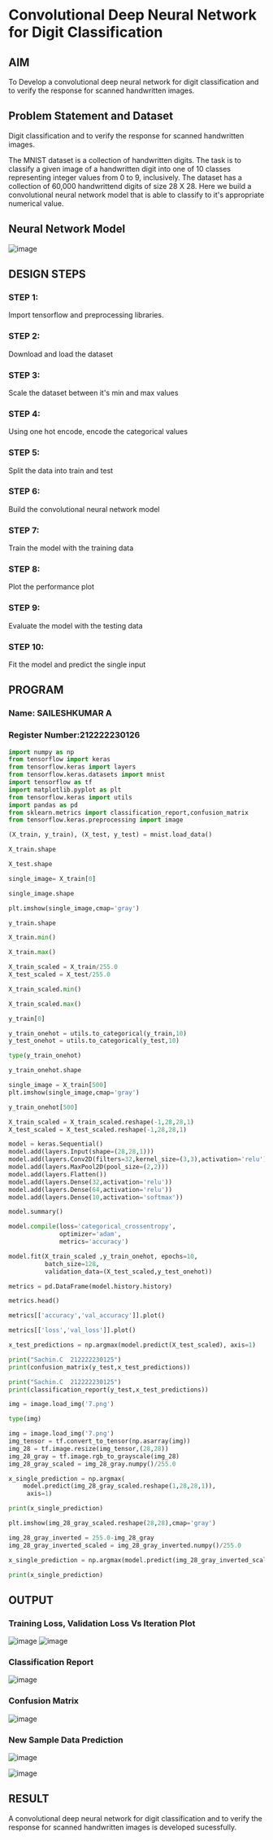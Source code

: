 # Convolutional Deep Neural Network for Digit Classification

## AIM
To Develop a convolutional deep neural network for digit classification and to verify the response for scanned handwritten images.
## Problem Statement and Dataset
Digit classification and to verify the response for scanned handwritten images.

The MNIST dataset is a collection of handwritten digits. The task is to classify a given image of a handwritten digit into one of 10 classes representing integer values from 0 to 9, inclusively. The dataset has a collection of 60,000 handwrittend digits of size 28 X 28. Here we build a convolutional neural network model that is able to classify to it's appropriate numerical value.
## Neural Network Model
![image](https://github.com/Sachin-vlr/mnist-classification/assets/113497666/0e184f8f-20c4-4fea-b227-212fa759ce25)
## DESIGN STEPS
### STEP 1:
Import tensorflow and preprocessing libraries.
### STEP 2:
Download and load the dataset
### STEP 3:
Scale the dataset between it's min and max values
### STEP 4:
Using one hot encode, encode the categorical values
### STEP 5:
Split the data into train and test
### STEP 6:
Build the convolutional neural network model
### STEP 7:
Train the model with the training data
### STEP 8:
Plot the performance plot
### STEP 9:
Evaluate the model with the testing data
### STEP 10:
Fit the model and predict the single input
## PROGRAM
### Name: SAILESHKUMAR A
### Register Number:212222230126
```python
import numpy as np
from tensorflow import keras
from tensorflow.keras import layers
from tensorflow.keras.datasets import mnist
import tensorflow as tf
import matplotlib.pyplot as plt
from tensorflow.keras import utils
import pandas as pd
from sklearn.metrics import classification_report,confusion_matrix
from tensorflow.keras.preprocessing import image

(X_train, y_train), (X_test, y_test) = mnist.load_data()

X_train.shape

X_test.shape

single_image= X_train[0]

single_image.shape

plt.imshow(single_image,cmap='gray')

y_train.shape

X_train.min()

X_train.max()

X_train_scaled = X_train/255.0
X_test_scaled = X_test/255.0

X_train_scaled.min()

X_train_scaled.max()

y_train[0]

y_train_onehot = utils.to_categorical(y_train,10)
y_test_onehot = utils.to_categorical(y_test,10)

type(y_train_onehot)

y_train_onehot.shape

single_image = X_train[500]
plt.imshow(single_image,cmap='gray')

y_train_onehot[500]

X_train_scaled = X_train_scaled.reshape(-1,28,28,1)
X_test_scaled = X_test_scaled.reshape(-1,28,28,1)

model = keras.Sequential()
model.add(layers.Input(shape=(28,28,1)))
model.add(layers.Conv2D(filters=32,kernel_size=(3,3),activation='relu'))
model.add(layers.MaxPool2D(pool_size=(2,2)))
model.add(layers.Flatten())
model.add(layers.Dense(32,activation='relu'))
model.add(layers.Dense(64,activation='relu'))
model.add(layers.Dense(10,activation='softmax'))

model.summary()

model.compile(loss='categorical_crossentropy',
              optimizer='adam',
              metrics='accuracy')

model.fit(X_train_scaled ,y_train_onehot, epochs=10,
          batch_size=128,
          validation_data=(X_test_scaled,y_test_onehot))

metrics = pd.DataFrame(model.history.history)

metrics.head()

metrics[['accuracy','val_accuracy']].plot()

metrics[['loss','val_loss']].plot()

x_test_predictions = np.argmax(model.predict(X_test_scaled), axis=1)

print("Sachin.C  212222230125")
print(confusion_matrix(y_test,x_test_predictions))

print("Sachin.C  212222230125")
print(classification_report(y_test,x_test_predictions))

img = image.load_img('7.png')

type(img)

img = image.load_img('7.png')
img_tensor = tf.convert_to_tensor(np.asarray(img))
img_28 = tf.image.resize(img_tensor,(28,28))
img_28_gray = tf.image.rgb_to_grayscale(img_28)
img_28_gray_scaled = img_28_gray.numpy()/255.0

x_single_prediction = np.argmax(
    model.predict(img_28_gray_scaled.reshape(1,28,28,1)),
     axis=1)

print(x_single_prediction)

plt.imshow(img_28_gray_scaled.reshape(28,28),cmap='gray')

img_28_gray_inverted = 255.0-img_28_gray
img_28_gray_inverted_scaled = img_28_gray_inverted.numpy()/255.0

x_single_prediction = np.argmax(model.predict(img_28_gray_inverted_scaled.reshape(1,28,28,1)),axis=1)

print(x_single_prediction)
```
## OUTPUT

### Training Loss, Validation Loss Vs Iteration Plot
![image](https://github.com/SAILESHKUMAR33/mnist-classification/assets/113497410/33ef503f-367a-4589-b080-13a37ffb4a8a)
![image](https://github.com/SAILESHKUMAR33/mnist-classification/assets/113497410/28b10b6d-27d1-4704-a8e7-305889f4b5db)
### Classification Report
![image](https://github.com/SAILESHKUMAR33/mnist-classification/assets/113497410/0e02c20e-0bb4-4cca-a3b0-18ab9aea7580)
### Confusion Matrix
![image](https://github.com/SAILESHKUMAR33/mnist-classification/assets/113497410/ad57ca78-0b4a-4816-b063-bd9f1c287098)
### New Sample Data Prediction
![image](https://github.com/SAILESHKUMAR33/mnist-classification/assets/113497410/7c0753c5-7637-4ee2-94b0-3790ccdfe247)

![image](https://github.com/SAILESHKUMAR33/mnist-classification/assets/113497410/3d4f153f-d46e-4479-badb-b27317f7b678)
## RESULT

A convolutional deep neural network for digit classification and to verify the response for scanned handwritten images is developed sucessfully.
